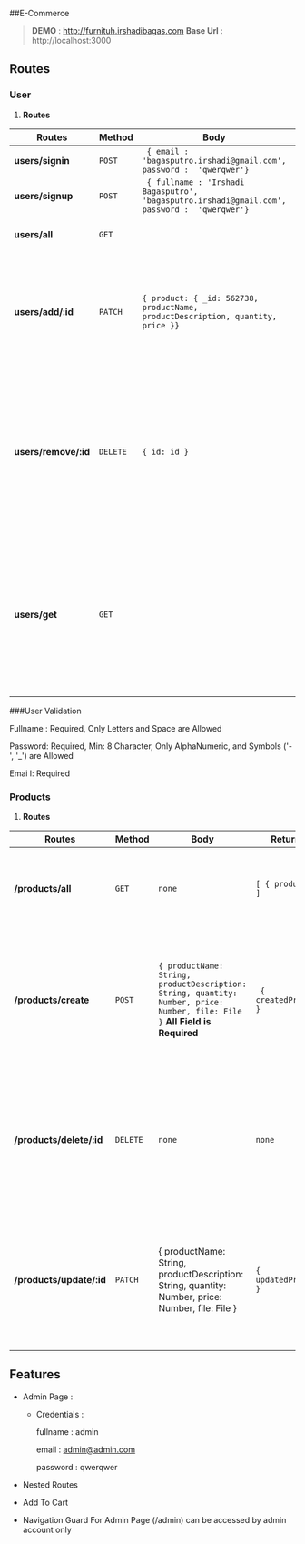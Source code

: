 ##E-Commerce 
> **DEMO** : http://furnituh.irshadibagas.com
> **Base Url** : http://localhost:3000

## Routes

### User

1. **Routes**

| Routes               | Method   | Body                                                         | Returns                      | Descriptions                                                 |
| -------------------- | -------- | ------------------------------------------------------------ | ---------------------------- | ------------------------------------------------------------ |
| **users/signin**     | `POST`   | ` { email : 'bagasputro.irshadi@gmail.com', password :  'qwerqwer'}` | `{ token }`                  | Sign In                                                      |
| **users/signup**     | `POST`   | ` { fullname : 'Irshadi Bagasputro', 'bagasputro.irshadi@gmail.com', password :  'qwerqwer'}` | `{ token, fullname,  email}` | Sign Up                                                      |
| **users/all**        | `GET`    |                                                              | `[ { users }. ]`             | Get All Registered User                                      |
| **users/add/:id**    | `PATCH`  | `{ product: { _id: 562738, productName, productDescription, quantity, price }}` | `None`                       | Add To Cart, Send an Object to Be pushed in the User Cart DB \| This Operations **require token** |
| **users/remove/:id** | `DELETE` | `{ id: id }`                                                 | `None`                       | Remove From Cart, Send an. Object that Contains Product ID. It will. be pulled from the User Cart in the DB. \| This Operations **require token** |
| **users/get**        | `GET`    |                                                              | `[ { _id: id }]`             | Get User Cart. It Will return an Array of Object that contain id for every products that the user had picked before. This Operations **require token** |

###User Validation

Fullname : Required, Only Letters and Space are Allowed

Password: Required, Min: 8 Character, Only AlphaNumeric, and Symbols ('-', '_') are Allowed

Emai l: Required

### Products

1. **Routes**

| Routes                   | Method   | Body                                                         | Returns               | Descriptions                                                 |
| ------------------------ | -------- | ------------------------------------------------------------ | --------------------- | ------------------------------------------------------------ |
| **/products/all**        | `GET`    | `none`                                                       | `[ { products} ]`     | Upon fire, it will return an array of object that contain Every Available Products in the Database |
| **/products/create**     | `POST`   | `{ productName: String, productDescription: String, quantity: Number, price: Number, file: File }` **All Field is Required** | ` { createdProduct }` | Create a Product in the Database. This Operation Contains **Auhtentication** and **Authorization**. Only **Admin** is Allowed to Perform this Operation |
| **/products/delete/:id** | `DELETE` | `none`                                                       | `none`                | Delete a Product in the Database. This Operation Contains **Auhtentication** and **Authorization**. Only **Admin** is Allowed to Perform this Operation |
| **/products/update/:id** | `PATCH`  | { productName: String, productDescription: String, quantity: Number, price: Number, file: File } | `{ updatedProduct }`  | Update a Product in the Database. This Operation Contains **Auhtentication** and **Authorization**. Only **Admin** is Allowed to Perform this Operation |

## Features

- Admin Page : 

  - Credentials :

    fullname : admin

    email : admin@admin.com

    password : qwerqwer

- Nested Routes

- Add To Cart

- Navigation Guard For Admin Page (/admin) can be accessed by admin account only


